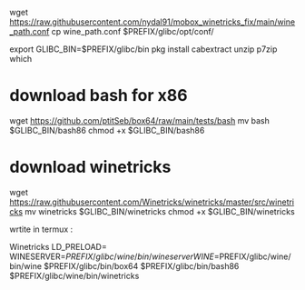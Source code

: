 wget https://raw.githubusercontent.com/nydal91/mobox_winetricks_fix/main/wine_path.conf
cp wine_path.conf $PREFIX/glibc/opt/conf/

export GLIBC_BIN=$PREFIX/glibc/bin
pkg install cabextract unzip p7zip which

# download bash for x86
wget https://github.com/ptitSeb/box64/raw/main/tests/bash
mv bash $GLIBC_BIN/bash86
chmod +x $GLIBC_BIN/bash86

# download winetricks
wget https://raw.githubusercontent.com/Winetricks/winetricks/master/src/winetricks
mv winetricks $GLIBC_BIN/winetricks
chmod +x $GLIBC_BIN/winetricks

wrtite in termux : 


Winetricks
LD_PRELOAD= WINESERVER=$PREFIX/glibc/wine/bin/wineserver WINE=$PREFIX/glibc/wine/bin/wine $PREFIX/glibc/bin/box64 $PREFIX/glibc/bin/bash86 $PREFIX/glibc/wine/bin/winetricks

